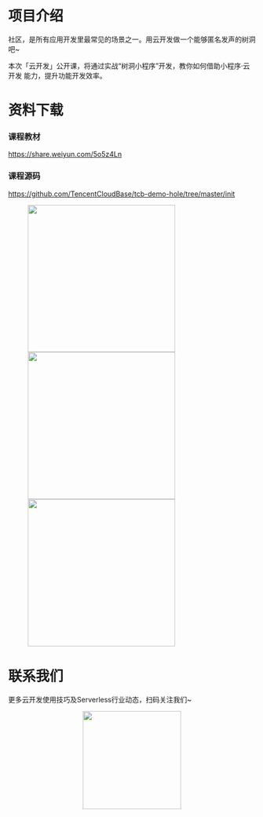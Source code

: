 # 项目介绍
社区，是所有应用开发里最常见的场景之一。用云开发做一个能够匿名发声的树洞吧~

本次「云开发」公开课，将通过实战“树洞小程序”开发，教你如何借助小程序·云开发
能力，提升功能开发效率。

# 资料下载
### 课程教材
https://share.weiyun.com/5o5z4Ln

### 课程源码

https://github.com/TencentCloudBase/tcb-demo-hole/tree/master/init
<figure class="third">
    <img src="https://puui.qpic.cn/vupload/0/20190611_1560221841256_dx49qk7s8xu.png/0" width="300" high="100"><img src="https://puui.qpic.cn/vupload/0/20190611_1560222563858_9eu1ud512wo.png/0" width="300" high="150"><img src="https://puui.qpic.cn/vupload/0/20190611_1560223507714_91wrsapwcnr.png/0" width="300" high="200">
</figure>

# 联系我们
更多云开发使用技巧及Serverless行业动态，扫码关注我们~
<p align="center">
    <img src="https://puui.qpic.cn/vupload/0/20190603_1559545575934_lettsbvkvdn.jpeg/0" width="200px">
</p>
